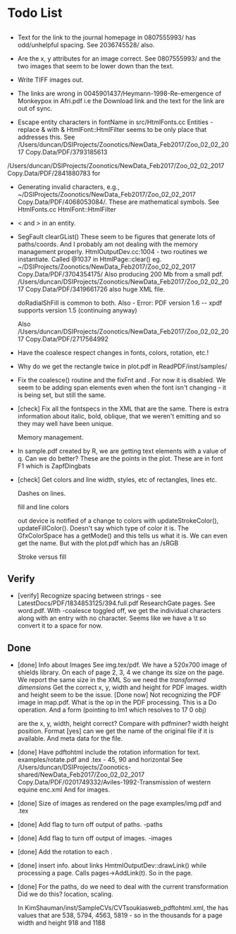 # Todo List

##

+ Text for the link to the journal homepage in 0807555993/ has odd/unhelpful spacing. See
  2036745528/ also.

+ Are the x, y attributes for an image correct. See 0807555993/ and the two images that seem to be
  lower down than the text.

+ Write TIFF  images out.

 
+ The links are wrong in
  0045901437/Heymann-1998-Re-emergence of Monkeypox in Afri.pdf
  i.e the Download link and the text for the link are out of sync.


+ Escape entity characters in fontName in src/HtmlFonts.cc
  Entities - replace & with &amp;    HtmlFont::HtmlFilter seems to be only place that addresses this.
 See /Users/duncan/DSIProjects/Zoonotics/NewData_Feb2017/Zoo_02_02_2017 Copy.Data/PDF/3793185613

 /Users/duncan/DSIProjects/Zoonotics/NewData_Feb2017/Zoo_02_02_2017 Copy.Data/PDF/2841880783 for

+ Generating invalid characters, e.g., ~/DSIProjects/Zoonotics/NewData_Feb2017/Zoo_02_02_2017 Copy.Data/PDF/4068053084/.  These are mathematical symbols.
   See HtmlFonts.cc  HtmlFont::HtmlFilter  

+ < and > in an entity.


+ SegFault   clearGList()
 These seem to be figures that generate lots of paths/coords.
 And I probably am not dealing with the memory management properly.
 HtmlOutputDev.cc:1004 - two routines we instantiate. Called @1037 in HtmlPage::clear()
  eg. ~/DSIProjects/Zoonotics/NewData_Feb2017/Zoo_02_02_2017 Copy.Data/PDF/3704354175/
  Also producing 200 Mb from a small pdf.
  /Users/duncan/DSIProjects/Zoonotics/NewData_Feb2017/Zoo_02_02_2017 Copy.Data/PDF/3419661726
  also huge XML file.

  doRadialShFill is common to both.
  Also - Error: PDF version 1.6 -- xpdf supports version 1.5 (continuing anyway)
 
  Also
   /Users/duncan/DSIProjects/Zoonotics/NewData_Feb2017/Zoo_02_02_2017 Copy.Data/PDF/2717564992


+ Have the coalesce respect changes in fonts, colors, rotation, etc.!

+ Why do we get the rectangle  twice in plot.pdf in  ReadPDF/inst/samples/

+ Fix the coalesce() routine and the fixFnt and <span/>. 
   For now it is disabled.
   We seem to be adding span elements even when the font isn't changing - it is being set, but still the same.

+ [check] Fix all the fontspecs in the XML that are the same.
  There is extra information about italic, bold, oblique,  that we weren't emitting and so they may well have been unique.


   Memory management.


+ In sample.pdf created by R, we are getting text elements with a value of q.
   Can we do better?
   These are the points in the plot.  These are in font F1 which is ZapfDingbats

+ [check] Get colors and line width, styles, etc of rectangles, lines etc.

  Dashes on lines.

  fill and line colors

  out device is notified of a change to colors with updateStrokeColor(), updateFillColor().
  Doesn't say which type of color it is. 
    The GfxColorSpace has a getMode() and this tells us what it is. We can even get the name.
    But with the plot.pdf which has an /sRGB

  Stroke versus fill


## Verify

+ [verify] Recognize spacing between strings - see LatestDocs/PDF/1834853125/394.full.pdf ResearchGate pages.
  See word.pdf.
  With -coalesce toggled off, we get the individual characters along with
   an entry with no character.
  Seems like we have a \t so convert it to a space for now.


  

## Done

+ [done] Info about Images 
  See img.tex/pdf.  We have a 520x700 image of shields library.
  On each of page 2, 3, 4 we change its size on the page. We report the same size in the XML
  So we need  the *transformed dimensions*
  Get the correct x, y, width and height for PDF images.
    width and height seem to be the issue.
  [Done now] Not recognizing the PDF image in map.pdf.  What is the op in the PDF processing.
          This is a Do operation.  And a form (pointing to Im1 which resolves to 17 0 obj)

  are the x, y, width, height correct?  Compare with pdfminer?
  width height position.
  Format
  [yes] can we get the name of the original file if it is available.
     And meta data for the file.


+ [done] Have pdftohtml include the rotation information for text. 
  examples/rotate.pdf and .tex - 45, 90 and horizontal
  See /Users/duncan/DSIProjects/Zoonotics-shared/NewData_Feb2017/Zoo_02_02_2017 Copy.Data/PDF/0201749332/Aviles-1992-Transmission of western equine enc.xml
  And for images.
  
+ [done] Size of images as rendered on the page
   examples/img.pdf and .tex



+ [done] Add flag to turn off output of paths.  -paths

+ [done] Add flag to turn off output of images.  -images

+ [done] Add the rotation to each <page>.

+ [done] insert info. about links
  HmtmlOutputDev::drawLink() while processing a page.
  Calls pages->AddLink(t). So in the page.

+ [done] For the paths, do we need to deal with the current transformation
  Did we do this?  location, scaling.

  In KimShauman/inst/SampleCVs/CVTsoukiasweb_pdftohtml.xml, the <rect>
  has values that are 538, 5794, 4563, 5819 - so in the thousands for a
  page width and height 918 and 1188

